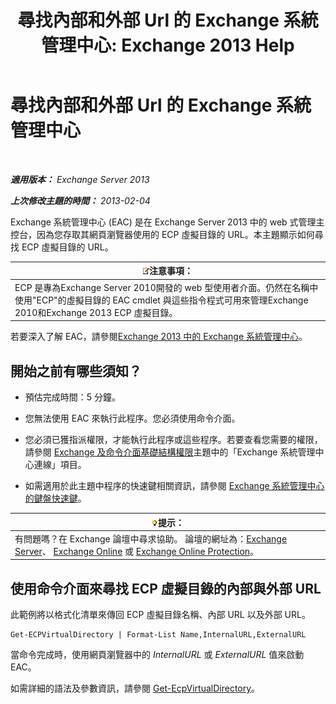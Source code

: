 ﻿---
title: '尋找內部和外部 Url 的 Exchange 系統管理中心: Exchange 2013 Help'
TOCTitle: 尋找內部和外部 Url 的 Exchange 系統管理中心
ms:assetid: 3ddb30ff-a405-4b9d-8d77-2d7a3a5ab8fa
ms:mtpsurl: https://technet.microsoft.com/zh-tw/library/JJ680108(v=EXCHG.150)
ms:contentKeyID: 50472934
ms.date: 05/21/2018
mtps_version: v=EXCHG.150
ms.translationtype: MT
---

# 尋找內部和外部 Url 的 Exchange 系統管理中心

 

_**適用版本：** Exchange Server 2013_

_**上次修改主題的時間：** 2013-02-04_

Exchange 系統管理中心 (EAC) 是在 Exchange Server 2013 中的 web 式管理主控台，因為您存取其網頁瀏覽器使用的 ECP 虛擬目錄的 URL。本主題顯示如何尋找 ECP 虛擬目錄的 URL。

<table>
<thead>
<tr class="header">
<th><img src="images/Bb124558.note(EXCHG.150).gif" title="注意事項" alt="注意事項" />注意事項：</th>
</tr>
</thead>
<tbody>
<tr class="odd">
<td>ECP 是專為Exchange Server 2010開發的 web 型使用者介面。仍然在名稱中使用&quot;ECP&quot;的虛擬目錄的 EAC cmdlet 與這些指令程式可用來管理Exchange 2010和Exchange 2013 ECP 虛擬目錄。</td>
</tr>
</tbody>
</table>


若要深入了解 EAC，請參閱[Exchange 2013 中的 Exchange 系統管理中心](exchange-admin-center-in-exchange-2013-exchange-2013-help.md)。

## 開始之前有哪些須知？

  - 預估完成時間：5 分鐘。

  - 您無法使用 EAC 來執行此程序。您必須使用命令介面。

  - 您必須已獲指派權限，才能執行此程序或這些程序。若要查看您需要的權限，請參閱 [Exchange 及命令介面基礎結構權限](exchange-and-shell-infrastructure-permissions-exchange-2013-help.md)主題中的「Exchange 系統管理中心連線」項目。

  - 如需適用於此主題中程序的快速鍵相關資訊，請參閱 [Exchange 系統管理中心的鍵盤快速鍵](keyboard-shortcuts-in-the-exchange-admin-center-exchange-online-protection-help.md)。

<table>
<thead>
<tr class="header">
<th><img src="images/Bb124558.tip(EXCHG.150).gif" title="提示" alt="提示" />提示：</th>
</tr>
</thead>
<tbody>
<tr class="odd">
<td>有問題嗎？在 Exchange 論壇中尋求協助。 論壇的網址為：<a href="https://go.microsoft.com/fwlink/p/?linkid=60612">Exchange Server</a>、 <a href="https://go.microsoft.com/fwlink/p/?linkid=267542">Exchange Online</a> 或 <a href="https://go.microsoft.com/fwlink/p/?linkid=285351">Exchange Online Protection</a>。</td>
</tr>
</tbody>
</table>


## 使用命令介面來尋找 ECP 虛擬目錄的內部與外部 URL

此範例將以格式化清單來傳回 ECP 虛擬目錄名稱、內部 URL 以及外部 URL。

    Get-ECPVirtualDirectory | Format-List Name,InternalURL,ExternalURL

當命令完成時，使用網頁瀏覽器中的 *InternalURL* 或 *ExternalURL* 值來啟動 EAC。

如需詳細的語法及參數資訊，請參閱 [Get-EcpVirtualDirectory](https://technet.microsoft.com/zh-tw/library/dd351058\(v=exchg.150\))。

